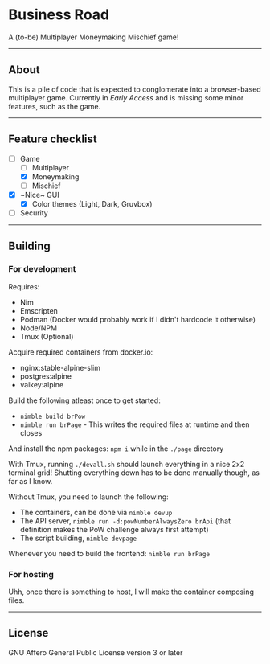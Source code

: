 # Business Road

A (to-be) Multiplayer Moneymaking Mischief game!

---

## About

This is a pile of code that is expected to conglomerate into a browser-based multiplayer game. Currently in *Early Access* and is missing some minor features, such as the game.

---

## Feature checklist

- [ ] Game
	- [ ] Multiplayer
	- [x] Moneymaking
	- [ ] Mischief
- [x] ~Nice~ GUI
	- [x] Color themes (Light, Dark, Gruvbox)
- [ ] Security

---

## Building

### For development

Requires:
- Nim
- Emscripten
- Podman (Docker would probably work if I didn't hardcode it otherwise)
- Node/NPM
- Tmux (Optional)

Acquire required containers from docker.io:
- nginx:stable-alpine-slim
- postgres:alpine
- valkey:alpine

Build the following atleast once to get started:
- `nimble build brPow`
- `nimble run brPage` - This writes the required files at runtime and then closes

And install the npm packages:
`npm i` while in the `./page` directory

With Tmux, running `./devall.sh` should launch everything in a nice 2x2 terminal grid! Shutting everything down has to be done manually though, as far as I know.

Without Tmux, you need to launch the following:
- The containers, can be done via `nimble devup`
- The API server, `nimble run -d:powNumberAlwaysZero brApi` (that definition makes the PoW challenge always first attempt)
- The script building, `nimble devpage`

Whenever you need to build the frontend: `nimble run brPage`

### For hosting
Uhh, once there is something to host, I will make the container composing files.

---

## License

GNU Affero General Public License version 3 or later
